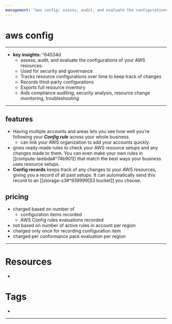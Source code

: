 ```yaml
---
management: "aws config: assess, audit, and evaluate the configurations of your AWS resources."
---
```


# aws config
---
- **key insights:**  ^64534d
	- assess, audit, and evaluate the configurations of your AWS resources.
	- Used for security and governance
	- Tracks resource configurations over time to keep track of changes
	- Records third-party configurations
	- Exports full resource inventory
	- Aids compliance auditing, security analysis, resource change monitoring, troubleshooting
--- 
## features 
- Having multiple accounts and areas lets you see how well you're following your **_Config rule_** across your whole business.
	- can link your AWS organization to add your accounts quickly. 
- gives ready-made rules to check your AWS resource setups and any changes made to them. You can even make your own rules in [[compute-lambda#^74b901]] that match the best ways your business uses resource setups.
- **Config records** keeps track of any changes to your AWS resources, giving you a record of all past setups. It can automatically send this record to an [[storage-s3#^939999|S3 bucket]] you choose.
## pricing 
- charged based on number of 
	- configuration items recorded
	- AWS Config rules evaluations recorded
- not based on number of active rules in account per region
- charged only once for recording configuration item
- charged per conformance pack evaluation per region
--- 
# Resources
- 
# Tags
- 
---


	

